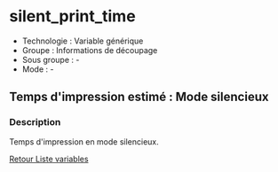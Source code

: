 # silent_print_time

* Technologie : Variable générique
* Groupe : Informations de découpage
* Sous groupe : -
* Mode : -

##  Temps d'impression estimé : Mode silencieux

### Description

Temps d'impression en mode silencieux.

[Retour Liste variables](variable_list.md)